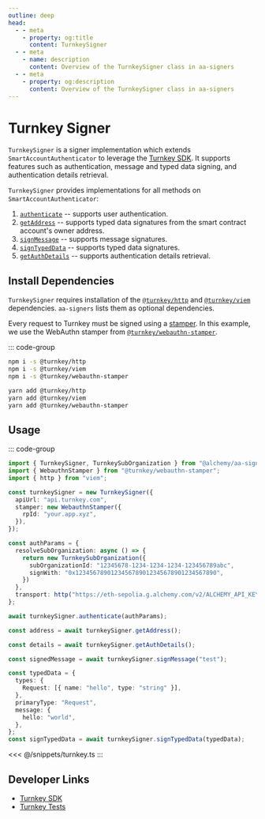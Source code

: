 ```yaml
---
outline: deep
head:
  - - meta
    - property: og:title
      content: TurnkeySigner
  - - meta
    - name: description
      content: Overview of the TurnkeySigner class in aa-signers
  - - meta
    - property: og:description
      content: Overview of the TurnkeySigner class in aa-signers
---
```


# Turnkey Signer

`TurnkeySigner` is a signer implementation which extends `SmartAccountAuthenticator` to leverage the [Turnkey SDK](https://docs.turnkey.com/category/sdk). It supports features such as authentication, message and typed data signing, and authentication details retrieval.

`TurnkeySigner` provides implementations for all methods on `SmartAccountAuthenticator`:

1.  [`authenticate`](/packages/aa-signers/turnkey/authenticate) -- supports user authentication.
2.  [`getAddress`](/packages/aa-signers/turnkey/getAddress) -- supports typed data signatures from the smart contract account's owner address.
3.  [`signMessage`](/packages/aa-signers/turnkey/signMessage) -- supports message signatures.
4.  [`signTypedData`](/packages/aa-signers/turnkey/signTypedData) -- supports typed data signatures.
5.  [`getAuthDetails`](/packages/aa-signers/turnkey/getAuthDetails) -- supports authentication details retrieval.

## Install Dependencies

`TurnkeySigner` requires installation of the [`@turnkey/http`](https://github.com/tkhq/sdk/tree/main/packages/http) and [`@turnkey/viem`](https://github.com/tkhq/sdk/tree/main/packages/viem) dependencies. `aa-signers` lists them as optional dependencies.

Every request to Turnkey must be signed using a [stamper](https://docs.turnkey.com/category/api-design). In this example, we use the WebAuthn stamper from [`@turnkey/webauthn-stamper`](https://github.com/tkhq/sdk/tree/main/packages/webauthn-stamper).

::: code-group

```bash [npm]
npm i -s @turnkey/http
npm i -s @turnkey/viem
npm i -s @turnkey/webauthn-stamper
```

```bash [yarn]
yarn add @turnkey/http
yarn add @turnkey/viem
yarn add @turnkey/webauthn-stamper
```

## Usage

::: code-group

```ts [example.ts]
import { TurnkeySigner, TurnkeySubOrganization } from "@alchemy/aa-signers";
import { WebauthnStamper } from "@turnkey/webauthn-stamper";
import { http } from "viem";

const turnkeySigner = new TurnkeySigner({
  apiUrl: "api.turnkey.com",
  stamper: new WebauthnStamper({
    rpId: "your.app.xyz",
  }),
});

const authParams = {
  resolveSubOrganization: async () => {
    return new TurnkeySubOrganization({
      subOrganizationId: "12345678-1234-1234-1234-123456789abc",
      signWith: "0x1234567890123456789012345678901234567890",
    })
  },
  transport: http("https://eth-sepolia.g.alchemy.com/v2/ALCHEMY_API_KEY");
};

await turnkeySigner.authenticate(authParams);

const address = await turnkeySigner.getAddress();

const details = await turnkeySigner.getAuthDetails();

const signedMessage = await turnkeySigner.signMessage("test");

const typedData = {
  types: {
    Request: [{ name: "hello", type: "string" }],
  },
  primaryType: "Request",
  message: {
    hello: "world",
  },
};
const signTypedData = await turnkeySigner.signTypedData(typedData);
```

<<< @/snippets/turnkey.ts
:::

## Developer Links

- [Turnkey SDK](https://docs.turnkey.com/category/sdk)
- [Turnkey Tests](https://github.com/alchemyplatform/aa-sdk/blob/main/packages/signers/src/turnkey/__tests__/signer.test.ts)
